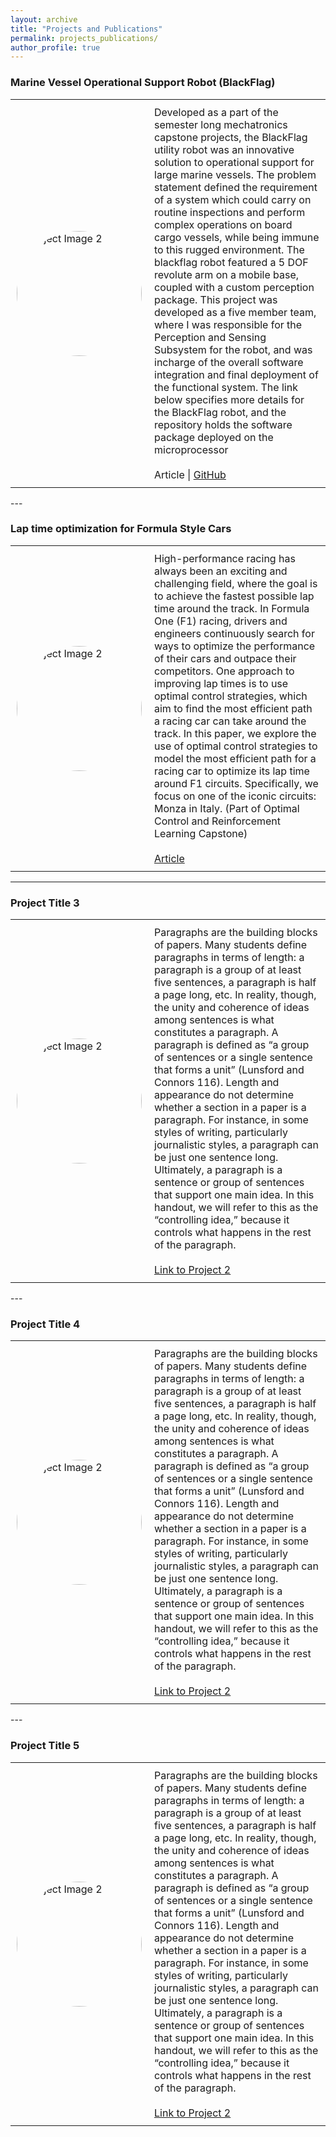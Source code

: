 ```yaml
---
layout: archive
title: "Projects and Publications"
permalink: projects_publications/
author_profile: true
---
```


### Marine Vessel Operational Support Robot (BlackFlag)

<table style="border: none; border-collapse: collapse;">
  <tr>
    <td style="padding: 10px; border: none;">
      <div style="width: 200px; height: 200px; border-radius: 50%; overflow: hidden;">
        <img src="/portfolio/images/profile.png" alt="Project Image 2" style="width: 100%; height: 100%; object-fit: cover;">
      </div>
    </td>
    <td style="padding: 10px; border: none; vertical-align: top; font-size: 16px;">
      Developed as a part of the semester long mechatronics capstone projects, the BlackFlag utility robot was an innovative solution to operational support for large marine vessels. The problem statement defined the requirement of a system which could carry on routine inspections and perform complex operations on board cargo vessels, while being immune to this rugged environment. The blackflag robot featured a 5 DOF revolute arm on a mobile base, coupled with a custom perception package. This project was developed as a five member team, where I was responsible for the Perception and Sensing Subsystem for the robot, and was incharge of the overall software integration and final deployment of the functional system. The link below specifies more details for the BlackFlag robot, and the repository holds the software package deployed on the microprocessor
      <br>
      <br>
      <a src = "https://github.com/FarStryke21/portfolio/blob/master/files/16745_tyagi_gite_kokil_chulawala.pdf">Article</a> | <a href="https://github.com/FarStryke21/blackflag">GitHub</a> 
    </td>
  </tr>
</table>
---

### Lap time optimization for Formula Style Cars

<table style="border: none; border-collapse: collapse;">
  <tr>
    <td style="padding: 10px; border: none;">
      <div style="width: 200px; height: 200px; border-radius: 50%; overflow: hidden;">
        <img src="/portfolio/images/profile.png" alt="Project Image 2" style="width: 100%; height: 100%; object-fit: cover;">
      </div>
    </td>
    <td style="padding: 10px; border: none; vertical-align: top; font-size: 16px;">
      High-performance racing has always been an exciting and challenging field, where the goal is to achieve the fastest possible lap time around the track. In Formula One (F1) racing, drivers and engineers continuously search for ways to optimize the performance of their cars and outpace their competitors. One approach to improving lap times is to use optimal control strategies, which aim to find the most efficient path a racing car can take around the track. In this paper, we explore the use of optimal control strategies to model the most efficient path for a racing car to optimize its lap time around F1 circuits. Specifically, we focus on one of the iconic circuits: Monza in Italy. (Part of Optimal Control and Reinforcement Learning Capstone)
      <br>
      <br>
      <a href="https://example.com/project2">Article</a>
    </td>
  </tr>
</table>

---

### Project Title 3

<table style="border: none; border-collapse: collapse;">
  <tr>
    <td style="padding: 10px; border: none;">
      <div style="width: 200px; height: 200px; border-radius: 50%; overflow: hidden;">
        <img src="/portfolio/images/profile.png" alt="Project Image 2" style="width: 100%; height: 100%; object-fit: cover;">
      </div>
    </td>
    <td style="padding: 10px; border: none; vertical-align: top; font-size: 16px;">
      Paragraphs are the building blocks of papers. Many students define paragraphs in terms of length: a paragraph is a group of at least five sentences, a paragraph is half a page long, etc. In reality, though, the unity and coherence of ideas among sentences is what constitutes a paragraph. A paragraph is defined as “a group of sentences or a single sentence that forms a unit” (Lunsford and Connors 116). Length and appearance do not determine whether a section in a paper is a paragraph. For instance, in some styles of writing, particularly journalistic styles, a paragraph can be just one sentence long. Ultimately, a paragraph is a sentence or group of sentences that support one main idea. In this handout, we will refer to this as the “controlling idea,” because it controls what happens in the rest of the paragraph. 
      <br>
      <br>
      <a href="https://example.com/project2">Link to Project 2</a>
    </td>
  </tr>
</table>
---

### Project Title 4

<table style="border: none; border-collapse: collapse;">
  <tr>
    <td style="padding: 10px; border: none;">
      <div style="width: 200px; height: 200px; border-radius: 50%; overflow: hidden;">
        <img src="/portfolio/images/profile.png" alt="Project Image 2" style="width: 100%; height: 100%; object-fit: cover;">
      </div>
    </td>
    <td style="padding: 10px; border: none; vertical-align: top; font-size: 16px;">
      Paragraphs are the building blocks of papers. Many students define paragraphs in terms of length: a paragraph is a group of at least five sentences, a paragraph is half a page long, etc. In reality, though, the unity and coherence of ideas among sentences is what constitutes a paragraph. A paragraph is defined as “a group of sentences or a single sentence that forms a unit” (Lunsford and Connors 116). Length and appearance do not determine whether a section in a paper is a paragraph. For instance, in some styles of writing, particularly journalistic styles, a paragraph can be just one sentence long. Ultimately, a paragraph is a sentence or group of sentences that support one main idea. In this handout, we will refer to this as the “controlling idea,” because it controls what happens in the rest of the paragraph. 
      <br>
      <br>
      <a href="https://example.com/project2">Link to Project 2</a>
    </td>
  </tr>
</table>
---

### Project Title 5

<table style="border: none; border-collapse: collapse;">
  <tr>
    <td style="padding: 10px; border: none;">
      <div style="width: 200px; height: 200px; border-radius: 50%; overflow: hidden;">
        <img src="/portfolio/images/profile.png" alt="Project Image 2" style="width: 100%; height: 100%; object-fit: cover;">
      </div>
    </td>
    <td style="padding: 10px; border: none; vertical-align: top; font-size: 16px;">
      Paragraphs are the building blocks of papers. Many students define paragraphs in terms of length: a paragraph is a group of at least five sentences, a paragraph is half a page long, etc. In reality, though, the unity and coherence of ideas among sentences is what constitutes a paragraph. A paragraph is defined as “a group of sentences or a single sentence that forms a unit” (Lunsford and Connors 116). Length and appearance do not determine whether a section in a paper is a paragraph. For instance, in some styles of writing, particularly journalistic styles, a paragraph can be just one sentence long. Ultimately, a paragraph is a sentence or group of sentences that support one main idea. In this handout, we will refer to this as the “controlling idea,” because it controls what happens in the rest of the paragraph. 
      <br>
      <br>
      <a href="https://example.com/project2">Link to Project 2</a>
    </td>
  </tr>
</table>


